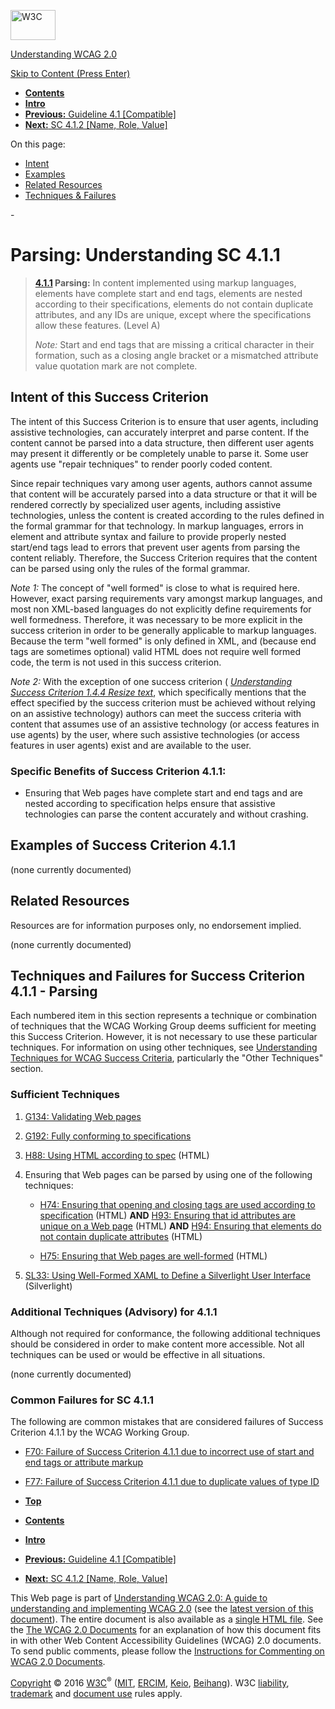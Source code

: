 [<img src="https://www.w3.org/StyleSheets/TR/2016/logos/W3C" alt="W3C" width="72" height="48" />](http://www.w3.org/)

[Understanding WCAG 2.0](Overview.html)

[Skip to Content (Press Enter)](#maincontent)

<span id="top"></span>

-   **[Contents](Overview.html#contents "Table of Contents")**
-   **[Intro](intro.html "Introduction to Understanding WCAG 2.0")**
-   [**Previous:** Guideline 4.1 \[Compatible\]](ensure-compat.html "Understanding Guideline  4.1 [Compatible]")
-   [**Next:** SC 4.1.2 \[Name, Role, Value\]](ensure-compat-rsv.html "Understanding SC  4.1.2 [Name, Role, Value]")

On this page:

-   [Intent](#ensure-compat-parses-intent-head)
-   [Examples](#ensure-compat-parses-examples-head)
-   [Related Resources](#ensure-compat-parses-resources-head)
-   [Techniques & Failures](#ensure-compat-parses-techniques-head)

<span id="maincontent">-</span>

<span id="ensure-compat-parses"></span> **Parsing**<span class="screenreader">:</span> Understanding SC 4.1.1
=============================================================================================================

> **[4.1.1](http://www.w3.org/TR/2008/REC-WCAG20-20081211/#ensure-compat-parses) Parsing:** In content implemented using markup languages, elements have complete start and end tags, elements are nested according to their specifications, elements do not contain duplicate attributes, and any IDs are unique, except where the specifications allow these features. (Level A)
>
> *Note:* Start and end tags that are missing a critical character in their formation, such as a closing angle bracket or a mismatched attribute value quotation mark are not complete.

Intent of this Success Criterion
--------------------------------

The intent of this Success Criterion is to ensure that user agents, including assistive technologies, can accurately interpret and parse content. If the content cannot be parsed into a data structure, then different user agents may present it differently or be completely unable to parse it. Some user agents use "repair techniques" to render poorly coded content.

Since repair techniques vary among user agents, authors cannot assume that content will be accurately parsed into a data structure or that it will be rendered correctly by specialized user agents, including assistive technologies, unless the content is created according to the rules defined in the formal grammar for that technology. In markup languages, errors in element and attribute syntax and failure to provide properly nested start/end tags lead to errors that prevent user agents from parsing the content reliably. Therefore, the Success Criterion requires that the content can be parsed using only the rules of the formal grammar.

*Note 1:* The concept of "well formed" is close to what is required here. However, exact parsing requirements vary amongst markup languages, and most non XML-based languages do not explicitly define requirements for well formedness. Therefore, it was necessary to be more explicit in the success criterion in order to be generally applicable to markup languages. Because the term "well formed" is only defined in XML, and (because end tags are sometimes optional) valid HTML does not require well formed code, the term is not used in this success criterion.

*Note 2:* With the exception of one success criterion ( *[Understanding Success Criterion 1.4.4 Resize text](visual-audio-contrast-scale.html)*, which specifically mentions that the effect specified by the success criterion must be achieved without relying on an assistive technology) authors can meet the success criteria with content that assumes use of an assistive technology (or access features in use agents) by the user, where such assistive technologies (or access features in user agents) exist and are available to the user.

### Specific Benefits of Success Criterion 4.1.1:

-   Ensuring that Web pages have complete start and end tags and are nested according to specification helps ensure that assistive technologies can parse the content accurately and without crashing.

Examples of Success Criterion 4.1.1
-----------------------------------

(none currently documented)

Related Resources
-----------------

Resources are for information purposes only, no endorsement implied.

(none currently documented)

Techniques and Failures for Success Criterion 4.1.1 - Parsing
-------------------------------------------------------------

Each numbered item in this section represents a technique or combination of techniques that the WCAG Working Group deems sufficient for meeting this Success Criterion. However, it is not necessary to use these particular techniques. For information on using other techniques, see [Understanding Techniques for WCAG Success Criteria](http://www.w3.org/TR/2016/NOTE-UNDERSTANDING-WCAG20-20161007/understanding-techniques.html), particularly the "Other Techniques" section.

### Sufficient Techniques

1.  <a href="http://www.w3.org/TR/2016/NOTE-WCAG20-TECHS-20161007/G134" class="tech-ref">G134: Validating Web pages</a>

2.  <a href="http://www.w3.org/TR/2016/NOTE-WCAG20-TECHS-20161007/G192" class="tech-ref">G192: Fully conforming to specifications</a>

3.  <a href="http://www.w3.org/TR/2016/NOTE-WCAG20-TECHS-20161007/H88" class="tech-ref">H88: Using HTML according to spec</a> (HTML)

4.  Ensuring that Web pages can be parsed by using one of the following techniques:

    -   <a href="http://www.w3.org/TR/2016/NOTE-WCAG20-TECHS-20161007/H74" class="tech-ref">H74: Ensuring that opening and closing tags are used according to specification</a> (HTML) **AND** <a href="http://www.w3.org/TR/2016/NOTE-WCAG20-TECHS-20161007/H93" class="tech-ref">H93: Ensuring that id attributes are unique on a Web page</a> (HTML) **AND** <a href="http://www.w3.org/TR/2016/NOTE-WCAG20-TECHS-20161007/H94" class="tech-ref">H94: Ensuring that elements do not contain duplicate attributes</a> (HTML)

    -   <a href="http://www.w3.org/TR/2016/NOTE-WCAG20-TECHS-20161007/H75" class="tech-ref">H75: Ensuring that Web pages are well-formed</a> (HTML)

5.  <a href="http://www.w3.org/TR/2016/NOTE-WCAG20-TECHS-20161007/SL33" class="tech-ref">SL33: Using Well-Formed XAML to Define a Silverlight User Interface</a> (Silverlight)

### Additional Techniques (Advisory) for 4.1.1

Although not required for conformance, the following additional techniques should be considered in order to make content more accessible. Not all techniques can be used or would be effective in all situations.

(none currently documented)

### Common Failures for SC 4.1.1

The following are common mistakes that are considered failures of Success Criterion 4.1.1 by the WCAG Working Group.

-   <a href="http://www.w3.org/TR/2016/NOTE-WCAG20-TECHS-20161007/F70" class="tech-ref">F70: Failure of Success Criterion 4.1.1 due to incorrect use of start and end tags or attribute markup</a>

-   <a href="http://www.w3.org/TR/2016/NOTE-WCAG20-TECHS-20161007/F77" class="tech-ref">F77: Failure of Success Criterion 4.1.1 due to duplicate values of type ID</a>

-   **[Top](#top)**
-   **[Contents](Overview.html#contents "Table of Contents")**
-   **[Intro](intro.html "Introduction to Understanding WCAG 2.0")**
-   [**Previous:** Guideline 4.1 \[Compatible\]](ensure-compat.html "Understanding Guideline  4.1 [Compatible]")
-   [**Next:** SC 4.1.2 \[Name, Role, Value\]](ensure-compat-rsv.html "Understanding SC  4.1.2 [Name, Role, Value]")

This Web page is part of [Understanding WCAG 2.0: A guide to understanding and implementing WCAG 2.0](Overview.html) (see the [latest version of this document](http://www.w3.org/TR/UNDERSTANDING-WCAG20/ensure-compat-parses.html)). The entire document is also available as a [single HTML file](complete.html). See the [The WCAG 2.0 Documents](http://www.w3.org/WAI/intro/wcag20) for an explanation of how this document fits in with other Web Content Accessibility Guidelines (WCAG) 2.0 documents. To send public comments, please follow the [Instructions for Commenting on WCAG 2.0 Documents](http://www.w3.org/WAI/WCAG20/comments/).

[Copyright](http://www.w3.org/Consortium/Legal/ipr-notice#Copyright) © 2016 [W3C](http://www.w3.org/)<sup>®</sup> ([MIT](http://www.csail.mit.edu/), [ERCIM](http://www.ercim.eu/), [Keio](http://www.keio.ac.jp/), [Beihang](http://ev.buaa.edu.cn/)). W3C [liability](http://www.w3.org/Consortium/Legal/ipr-notice#Legal_Disclaimer), [trademark](http://www.w3.org/Consortium/Legal/ipr-notice#W3C_Trademarks) and [document use](http://www.w3.org/Consortium/Legal/copyright-documents) rules apply.
